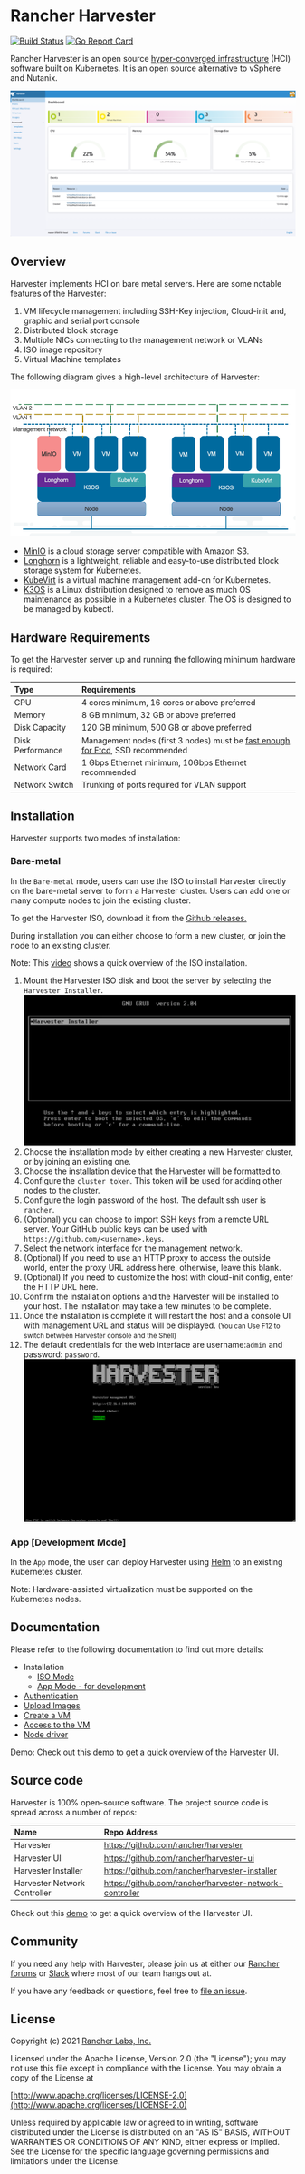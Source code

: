 Rancher Harvester
========
[![Build Status](https://drone-publish.rancher.io/api/badges/rancher/harvester/status.svg)](https://drone-publish.rancher.io/rancher/harvester)
[![Go Report Card](https://goreportcard.com/badge/github.com/rancher/harvester)](https://goreportcard.com/report/github.com/rancher/harvester)

Rancher Harvester is an open source [hyper-converged infrastructure](https://en.wikipedia.org/wiki/Hyper-converged_infrastructure) (HCI) software built on Kubernetes. It is an open source alternative to vSphere and Nutanix.

![harvester-ui](./docs/assets/harvester-ui.png)

## Overview
Harvester implements HCI on bare metal servers. Here are some notable features of the Harvester:
1. VM lifecycle management including SSH-Key injection, Cloud-init and, graphic and serial port console
1. Distributed block storage
1. Multiple NICs connecting to the management network or VLANs
1. ISO image repository
1. Virtual Machine templates

The following diagram gives a high-level architecture of Harvester:

![](./docs/assets/architecture.png)

- [MinIO](https://min.io/) is a cloud storage server compatible with Amazon S3.
- [Longhorn](https://longhorn.io/) is a lightweight, reliable and easy-to-use distributed block storage system for Kubernetes.
- [KubeVirt](https://kubevirt.io/) is a virtual machine management add-on for Kubernetes.
- [K3OS](https://k3os.io/) is a Linux distribution designed to remove as much OS maintenance as possible in a Kubernetes cluster. The OS is designed to be managed by kubectl.

## Hardware Requirements
To get the Harvester server up and running the following minimum hardware is required:

| Type | Requirements |
|:---|:---|
| CPU | 4 cores minimum, 16 cores or above preferred |
| Memory | 8 GB minimum, 32 GB or above preferred |
| Disk Capacity |  120 GB minimum, 500 GB or above preferred |
| Disk Performance |  Management nodes (first 3 nodes) must be [fast enough for Etcd](https://www.ibm.com/cloud/blog/using-fio-to-tell-whether-your-storage-is-fast-enough-for-etcd), SSD recommended |
| Network Card | 1 Gbps Ethernet minimum, 10Gbps Ethernet recommended |
| Network Switch | Trunking of ports required for VLAN support |

## Installation
Harvester supports two modes of installation:

### Bare-metal
In the `Bare-metal` mode, users can use the ISO to install Harvester directly on the bare-metal server to form a Harvester cluster. Users can add one or many compute nodes to join the existing cluster.

To get the Harvester ISO, download it from the [Github releases.](https://github.com/rancher/harvester/releases)

During installation you can either choose to form a new cluster, or join the node to an existing cluster.

Note: This [video](https://youtu.be/97ADieBX6bE) shows a quick overview of the ISO installation.

1. Mount the Harvester ISO disk and boot the server by selecting the `Harvester Installer`.
![iso-install.png](./docs/assets/iso-install.png)
1. Choose the installation mode by either creating a new Harvester cluster, or by joining an existing one.
1. Choose the installation device that the Harvester will be formatted to.
1. Configure the `cluster token`. This token will be used for adding other nodes to the cluster.
1. Configure the login password of the host. The default ssh user is `rancher`.
1. (Optional) you can choose to import SSH keys from a remote URL server. Your GitHub public keys can be used with `https://github.com/<username>.keys`.
1. Select the network interface for the management network.
1. (Optional) If you need to use an HTTP proxy to access the outside world, enter the proxy URL address here, otherwise, leave this blank.
1. (Optional) If you need to customize the host with cloud-init config, enter the HTTP URL here.
1. Confirm the installation options and the Harvester will be installed to your host. The installation may take a few minutes to be complete.
1. Once the installation is complete it will restart the host and a console UI with management URL and status will be displayed. <small>(You can Use F12 to switch between Harvester console and the Shell)</small>
1. The default credentials for the web interface are username:`admin` and password: `password`.
![iso-installed.png](./docs/assets/iso-installed.png)


### App [Development Mode]
In the `App` mode, the user can deploy Harvester using [Helm](https://github.com/rancher/harvester/tree/master/deploy/charts/harvester) to an existing Kubernetes cluster.

Note: Hardware-assisted virtualization must be supported on the Kubernetes nodes.


## Documentation
Please refer to the following documentation to find out more details:
- Installation
  * [ISO Mode](#bare-metal)
  * [App Mode - for development](./docs/app-mode-installation.md)
- [Authentication](./docs/authentication.md)
- [Upload Images](./docs/upload-image.md)
- [Create a VM](./docs/create-vm.md)
- [Access to the VM](./docs/access-to-the-vm.md)
- [Node driver](./docs/node-driver.md)

Demo: Check out this [demo](https://youtu.be/wVBXkS1AgHg) to get a quick overview of the Harvester UI.


## Source code
Harvester is 100% open-source software. The project source code is spread across a number of repos:

| Name | Repo Address |
|:---|:---|
| Harvester | https://github.com/rancher/harvester |
| Harvester UI | https://github.com/rancher/harvester-ui |
| Harvester Installer | https://github.com/rancher/harvester-installer |
| Harvester Network Controller | https://github.com/rancher/harvester-network-controller|

Check out this [demo](https://youtu.be/wVBXkS1AgHg) to get a quick overview of the Harvester UI.


## Community
If you need any help with Harvester, please join us at either our [Rancher forums](https://forums.rancher.com/) or [Slack](https://slack.rancher.io/) where most of our team hangs out at.

If you have any feedback or questions, feel free to [file an issue](https://github.com/rancher/harvester/issues/new/choose).


## License
Copyright (c) 2021 [Rancher Labs, Inc.](http://rancher.com)

Licensed under the Apache License, Version 2.0 (the "License");
you may not use this file except in compliance with the License.
You may obtain a copy of the License at

[http://www.apache.org/licenses/LICENSE-2.0](http://www.apache.org/licenses/LICENSE-2.0)

Unless required by applicable law or agreed to in writing, software
distributed under the License is distributed on an "AS IS" BASIS,
WITHOUT WARRANTIES OR CONDITIONS OF ANY KIND, either express or implied.
See the License for the specific language governing permissions and
limitations under the License.
